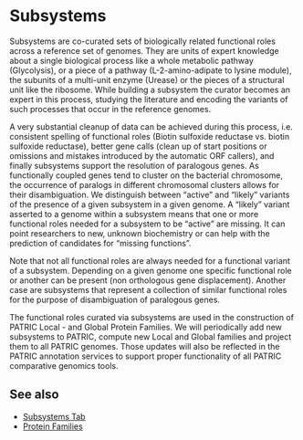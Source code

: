 # Subsystems

Subsystems are co-curated sets of biologically related functional roles across a reference set of genomes. They are units of expert knowledge about a single biological process like a whole metabolic pathway (Glycolysis), or a piece of a pathway (L-2-amino-adipate to lysine module), the subunits of a multi-unit enzyme (Urease) or the pieces of a structural unit like the ribosome. While building a subsystem the curator becomes an expert in this process, studying the literature and encoding the variants of such processes that occur in the reference genomes. 

A very substantial cleanup of data can be achieved during this process, i.e. consistent spelling of functional roles (Biotin sulfoxide reductase vs. biotin sulfoxide reductase), better gene calls (clean up of start positions or omissions and mistakes introduced by the automatic ORF callers), and finally subsystems support the resolution of paralogous genes. As functionally coupled genes tend to cluster on the bacterial chromosome, the occurrence of paralogs in different chromosomal clusters allows for their disambiguation.
We distinguish between “active” and “likely” variants of the presence of a given subsystem in a given genome. A “likely” variant asserted to a genome within a subsystem means that one or more functional roles needed for a subsystem to be “active” are missing. It can point researchers to new, unknown biochemistry or can help with the prediction of candidates for “missing functions”. 

Note that not all functional roles are always needed for a functional variant of a subsystem. Depending on a given genome one specific functional role or another can be present (non orthologous gene displacement). Another case are subsystems that represent a collection of similar functional roles for the purpose of disambiguation of paralogous genes.

The functional roles curated via subsystems are used in the construction of PATRIC Local - and Global Protein Families. We will periodically add new subsystems to PATRIC, compute new Local and Global families and project them to all PATRIC genomes. Those updates will also be reflected in the PATRIC annotation services to support proper functionality of all PATRIC comparative genomics tools.

## See also
  * [Subsystems Tab](../organisms_taxon/subsystems_tab.html)
  * [Protein Families](../organisms_taxon/protein_families.html)

